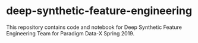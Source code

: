 # deep-synthetic-feature-engineering
This repository contains code and notebook for Deep Synthetic Feature Engineering Team for Paradigm Data-X Spring 2019.
